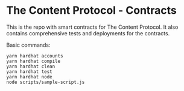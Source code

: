 # The Content Protocol - Contracts

This is the repo with smart contracts for The Content Protocol. It also contains comprehensive tests and deployments for the contracts.

Basic commands:

```shell
yarn hardhat accounts
yarn hardhat compile
yarn hardhat clean
yarn hardhat test
yarn hardhat node
node scripts/sample-script.js
```
